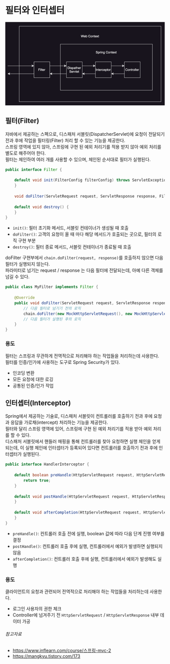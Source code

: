 # 필터와 인터셉터

![img.png](../image/spring_filter_interceptor.png)

## 필터(Filter)

자바에서 제공하는 스펙으로, 디스패처 서블릿(DispatcherServlet)에 요청이 전달되기 전과 후에 작업을 필터링(Filter) 처리 할 수 있는 기능을 제공한다.  
스프링 영역에 있지 않아, 스프링에 구현 된 예외 처리기를 적용 받지 않아 예외 처리를 별도로 해주어야 한다.  
필터는 체인하여 여러 개를 사용할 수 있으며, 체인된 순서대로 필터가 실행된다.

```java
public interface Filter {

    default void init(FilterConfig filterConfig) throws ServletException {
    }

    void doFilter(ServletRequest request, ServletResponse response, FilterChain chain) throws IOException, ServletException;

    default void destroy() {
    }
}
```

- `init()`: 필터 초기화 메서드, 서블릿 컨테이너가 생성될 때 호출
- `doFilter()`: 고객의 요청이 올 때 마다 해당 메서드가 호출되는 곳으로, 필터의 로직 구현 부분
- `destroy()`: 필터 종료 메서드, 서블릿 컨테이너가 종료될 때 호출

doFilter 구현부에서 `chain.doFilter(request, response)`를 호출하지 않으면 다음 필터가 실행되지 않는다.  
파라미터로 넘기는 request / response 는 다음 필터에 전달되는데, 아예 다른 객체를 넘길 수 있다.

```java
public class MyFilter implements Filter {

    @Override
    public void doFilter(ServletRequest request, ServletResponse response, FilterChain chain) throws IOException, ServletException {
        // 다음 필터로 넘기기 전의 로직
        chain.doFilter(new MockHttpServletRequest(), new MockHttpServletResponse());
        // 다음 필터가 실행된 후의 로직
    }
}
```

### 용도

필터는 스프링과 무관하게 전역적으로 처리해야 하는 작업들을 처리하는데 사용한다.  
필터를 인증/인가에 사용하는 도구로 Spring Security가 있다.

- 인코딩 변환
- 모든 요청에 대한 로깅
- 공통된 인증/인가 작업

## 인터셉터(Interceptor)

Spring에서 제공하는 기술로, 디스패처 서블릿이 컨트롤러를 호출하기 전과 후에 요청과 응답을 가로채(intercept) 처리하는 기능을 제공한다.  
필터와 달리 스프링 영역에 있어, 스프링에 구현 된 예외 처리기를 적용 받아 예외 처리를 할 수 있다.  
디스패처 서블릿에서 핸들러 매핑을 통해 컨트롤러를 찾아 요청하면 실행 체인을 얻게 되는데, 이 실행 체인에 인터셉터가 등록되어 있다면 컨트롤러를 호출하기 전과 후에 인터셉터가 실행된다.

```java
public interface HandlerInterceptor {

    default boolean preHandle(HttpServletRequest request, HttpServletResponse response, Object handler) throws Exception {
        return true;
    }

    default void postHandle(HttpServletRequest request, HttpServletResponse response, Object handler, @Nullable ModelAndView modelAndView) throws Exception {
    }

    default void afterCompletion(HttpServletRequest request, HttpServletResponse response, Object handler, @Nullable Exception ex) throws Exception {
    }
}
```

- `preHandle()`: 컨트롤러 호출 전에 실행, boolean 값에 따라 다음 단계 진행 여부를 결정
- `postHandle()`: 컨트롤러 호출 후에 실행, 컨트롤러에서 예외가 발생하면 실행되지 않음
- `afterCompletion()`: 컨트롤러 호출 후에 실행, 컨트롤러에서 예외가 발생해도 실행

### 용도

클라이언트의 요청과 관련되어 전역적으로 처리해야 하는 작업들을 처리하는데 사용한다.

- 로그인 사용자의 권한 체크
- Controller에 넘겨주기 전 `HttpServletRequest` / `HttpServletResponse` 내부 데이터 가공

###### 참고자료

- https://www.inflearn.com/course/스프링-mvc-2
- https://mangkyu.tistory.com/173